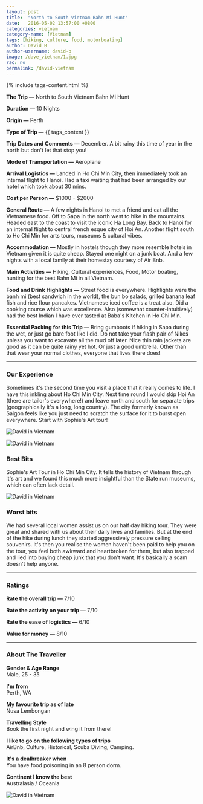 ```yaml
---
layout: post
title:  "North to South Vietnam Bahn Mi Hunt"
date:   2016-05-02 13:57:00 +0800
categories: vietnam
category-name: [Vietnam]
tags: [hiking, culture, food, motorboating]
author: David B
author-username: david-b
image: /dave_vietnam/1.jpg
rac: no
permalink: /david-vietnam
---
```


{% include tags-content.html %}

**The Trip &mdash;** North to South Vietnam Bahn Mi Hunt

**Duration &mdash;** 10 Nights

**Origin &mdash;** Perth

**Type of Trip &mdash;** {{ tags_content }}

**Trip Dates and Comments &mdash;** December. A bit rainy this time of year in the north but don't let that stop you!

**Mode of Transportation &mdash;** Aeroplane

**Arrival Logistics &mdash;** Landed in Ho Chi Min City, then immediately took an internal flight to Hanoi. Had a taxi waiting that had been arranged by our hotel which took about 30 mins.

**Cost per Person &mdash;** $1000 - $2000

**General Route &mdash;** A few nights in Hanoi to met a friend and eat all the Vietnamese food. Off to Sapa in the north west to hike in the mountains. Headed east to the coast to visit the iconic Ha Long Bay. Back to Hanoi for an internal flight to central french esque city of Hoi An. Another flight south to Ho Chi Min for arts tours, museums & cultural vibes.

**Accommodation &mdash;** Mostly in hostels though they more resemble hotels in Vietnam given it is quite cheap. Stayed one night on a junk boat. And a few nights with a local family at their homestay courtesy of Air Bnb.

**Main Activities &mdash;** Hiking, Cultural experiences, Food, Motor boating, hunting for the best Bahn Mi in all Vietnam.

**Food and Drink Highlights &mdash;** Street food is everywhere. Highlights were the banh mi (best sandwich in the world), the bun bo salads, grilled banana leaf fish and rice flour pancakes. Vietnamese iced coffee is a treat also. Did a cooking course which was excellence. Also (somewhat counter-intuitively) had the best Indian I have ever tasted at Baba's Kitchen in Ho Chi Min.

**Essential Packing for this Trip &mdash;** Bring gumboots if hiking in Sapa during the wet, or just go bare foot like I did. Do not take your flash pair of Nikes unless you want to excavate all the mud off later. Nice thin rain jackets are good as it can be quite rainy yet hot. Or just a good umbrella. Other than that wear your normal clothes, everyone that lives there does!

<hr />

### Our Experience

Sometimes it's the second time you visit a place that it really comes to life. I have this inkling about Ho Chi Min City. Next time round I would skip Hoi An (there are tailor's everywhere!) and leave north and south for separate trips (geographically it's a long, long country). The city formerly known as Saigon feels like you just need to scratch the surface for it to burst open everywhere. Start with Sophie's Art tour!

![David in Vietnam](/img/dave_vietnam/2.jpg "David in Vietnam")

![David in Vietnam](/img/dave_vietnam/4.jpg "David in Vietnam")

### Best Bits

Sophie's Art Tour in Ho Chi Min City. It tells the history of Vietnam through it's art and we found this much more insightful than the State run museums, which can often lack detail.

![David in Vietnam](/img/dave_vietnam/3.jpg "David in Vietnam")

### Worst bits

We had several local women assist us on our half day hiking tour. They were great and shared with us about their daily lives and families. But at the end of the hike during lunch they started aggressively pressure selling souvenirs. It's then you realise the women haven't been paid to help you on the tour, you feel both awkward and heartbroken for them, but also trapped and lied into buying cheap junk that you don't want. It's basically a scam doesn't help anyone.

<hr />

### Ratings

**Rate the overall trip &mdash;** 7/10

**Rate the activity on your trip &mdash;** 7/10

**Rate the ease of logistics &mdash;** 6/10

**Value for money &mdash;** 8/10  

<hr />

### About The Traveller

**Gender & Age Range<br />** Male, 25 - 35

**I'm from <br />** Perth, WA

**My favourite trip as of late <br />** Nusa Lembongan

**Travelling Style <br />** Book the first night and wing it from there!

**I like to go on the following types of trips <br />** AirBnb, Culture, Historical, Scuba Diving, Camping.

**It's a dealbreaker when <br />** You have food poisoning in an 8 person dorm.

**Continent I know the best <br />** Australasia / Oceania

![David in Vietnam](/img/dave_vietnam/5.jpg "David in Vietnam")
